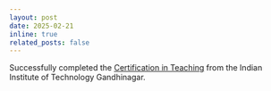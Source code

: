 ```yaml
---
layout: post
date: 2025-02-21
inline: true
related_posts: false
---
```


Successfully completed the [Certification in Teaching](assets/pdf/teching_certification.pdf) from the Indian Institute of Technology Gandhinagar.